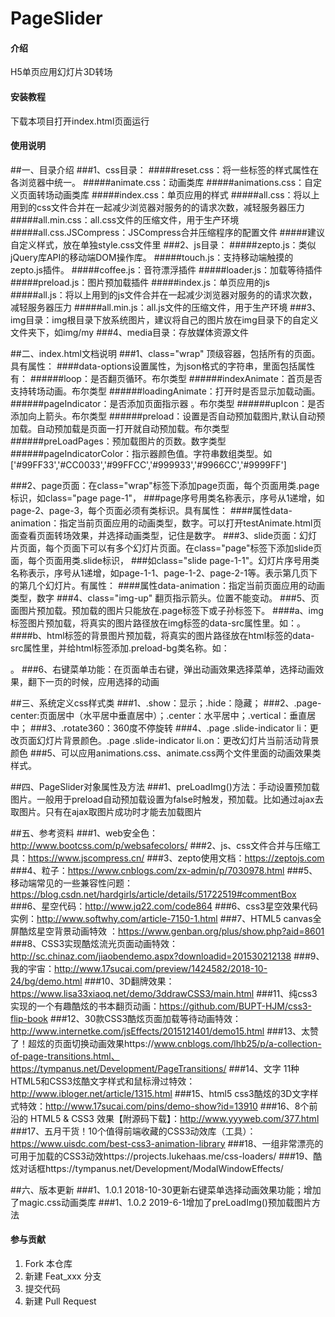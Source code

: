 # PageSlider

#### 介绍
H5单页应用幻灯片3D转场


#### 安装教程

下载本项目打开index.html页面运行

#### 使用说明

##一、目录介绍
###1、css目录：
#####reset.css：将一些标签的样式属性在各浏览器中统一。 
#####animate.css：动画类库
#####animations.css：自定义页面转场动画类库
#####index.css：单页应用的样式
#####all.css：将以上用到的css文件合并在一起减少浏览器对服务的的请求次数，减轻服务器压力
#####all.min.css：all.css文件的压缩文件，用于生产环境
#####all.css.JSCompress：JSCompress合并压缩程序的配置文件
#####建议自定义样式，放在单独style.css文件里
###2、js目录：
#####zepto.js：类似jQuery库API的移动端DOM操作库。 
#####touch.js：支持移动端触摸的zepto.js插件。 
#####coffee.js：音符漂浮插件
#####loader.js：加载等待插件
#####preload.js：图片预加载插件
#####index.js：单页应用的js
#####all.js：将以上用到的js文件合并在一起减少浏览器对服务的的请求次数，减轻服务器压力
#####all.min.js：all.js文件的压缩文件，用于生产环境
###3、img目录：img根目录下放系统图片，建议将自己的图片放在img目录下的自定义文件夹下，如img/my
###4、media目录：存放媒体资源文件

##二、index.html文档说明
###1、class="wrap" 顶级容器，包括所有的页面。具有属性：
####data-options设置属性，为json格式的字符串，里面包括属性有：
######loop：是否翻页循环。布尔类型
######indexAnimate：首页是否支持转场动画。布尔类型
######loadingAnimate：打开时是否显示加载动画。
######pageIndicator：是否添加页面指示器  。布尔类型
######upIcon：是否添加向上箭头。布尔类型
######preload：设置是否自动预加载图片,默认自动预加载。自动预加载是页面一打开就自动预加载。布尔类型
######preLoadPages：预加载图片的页数。数字类型  
######pageIndicatorColor：指示器颜色值。字符串数组类型。如['#99FF33','#CC0033','#99FFCC','#999933','#9966CC','#9999FF']

###2、page页面：在class="wrap"标签下添加page页面，每个页面用类.page标识，如class="page page-1"，
###page序号用类名称表示，序号从1递增，如page-2、page-3，每个页面必须有类标识。具有属性：
####属性data-animation：指定当前页面应用的动画类型，数字。可以打开testAnimate.html页面查看页面转场效果，并选择动画类型，记住是数字。
###3、slide页面：幻灯片页面，每个页面下可以有多个幻灯片页面。在class="page"标签下添加slide页面，每个页面用类.slide标识，
###如class="slide page-1-1"。幻灯片序号用类名称表示，序号从1递增，如page-1-1、page-1-2、page-2-1等。表示第几页下的第几个幻灯片。有属性：
####属性data-animation：指定当前页面应用的动画类型，数字
###4、class="img-up" 翻页指示箭头。位置不能变动。
###5、页面图片预加载。预加载的图片只能放在.page标签下或子孙标签下。
####a、img标签图片预加载，将真实的图片路径放在img标签的data-src属性里。如：<img data-src="img/css_sprite01.png" />。
####b、html标签的背景图片预加载，将真实的图片路径放在html标签的data-src属性里，并给html标签添加.preload-bg类名称。如：<div class='preload-bg' data-src='img/css_sprite01.png'></div>。
###6、右键菜单功能：在页面单击右键，弹出动画效果选择菜单，选择动画效果，翻下一页的时候，应用选择的动画

##三、系统定义css样式类
###1、.show：显示；.hide：隐藏；
###2、.page-center:页面居中（水平居中垂直居中）；.center：水平居中；.vertical：垂直居中；
###3、.rotate360：360度不停旋转
###4、.page .slide-indicator li：更改页面幻灯片背景颜色。.page .slide-indicator li.on：更改幻灯片当前活动背景颜色
###5、可以应用animations.css、animate.css两个文件里面的动画效果类样式。

##四、PageSlider对象属性及方法
###1、preLoadImg()方法：手动设置预加载图片。一般用于preload自动预加载设置为false时触发，预加载。比如通过ajax去取图片。只有在ajax取图片成功时才能去加载图片


##五、参考资料
###1、web安全色：http://www.bootcss.com/p/websafecolors/
###2、js、css文件合并与压缩工具：https://www.jscompress.cn/
###3、zepto使用文档：https://zeptojs.com
###4、粒子：https://www.cnblogs.com/zx-admin/p/7030978.html
###5、移动端常见的一些兼容性问题：https://blog.csdn.net/hardgirls/article/details/51722519#commentBox
###6、星空代码：http://www.jq22.com/code864
###6、css3星空效果代码实例：http://www.softwhy.com/article-7150-1.html
###7、HTML5 canvas全屏酷炫星空背景动画特效 ：https://www.genban.org/plus/show.php?aid=8601 
###8、CSS3实现酷炫流光页面动画特效：http://sc.chinaz.com/jiaobendemo.aspx?downloadid=201530212138
###9、我的宇宙：http://www.17sucai.com/preview/1424582/2018-10-24/bg/demo.html
###10、3D翻牌效果：https://www.lisa33xiaoq.net/demo/3ddrawCSS3/main.html
###11、纯css3实现的一个有趣酷炫的书本翻页动画：https://github.com/BUPT-HJM/css3-flip-book
###12、30款CSS3酷炫页面加载等待动画特效：http://www.internetke.com/jsEffects/2015121401/demo15.html
###13、太赞了！超炫的页面切换动画效果https://www.cnblogs.com/lhb25/p/a-collection-of-page-transitions.html、https://tympanus.net/Development/PageTransitions/
###14、文字 11种HTML5和CSS3炫酷文字样式和鼠标滑过特效：http://www.ibloger.net/article/1315.html
###15、html5 css3酷炫的3D文字样式特效：http://www.17sucai.com/pins/demo-show?id=13910
###16、8个前沿的 HTML5 & CSS3 效果【附源码下载】：http://www.yyyweb.com/377.html
###17、五月干货！10个值得前端收藏的CSS3动效库（工具）：https://www.uisdc.com/best-css3-animation-library
###18、一组非常漂亮的可用于加载的CSS3动效https://projects.lukehaas.me/css-loaders/
###19、酷炫对话框https://tympanus.net/Development/ModalWindowEffects/



##六、版本更新
###1、1.0.1 2018-10-30更新右键菜单选择动画效果功能；增加了magic.css动画类库
###1、1.0.2 2019-6-1增加了preLoadImg()预加载图片方法

#### 参与贡献

1. Fork 本仓库
2. 新建 Feat_xxx 分支
3. 提交代码
4. 新建 Pull Request
